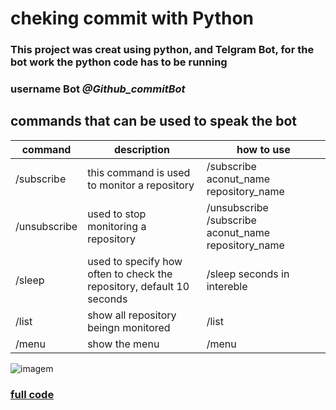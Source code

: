 <!-- Headings -->
<!-- links -->
<!-- Tables -->
<!-- Italics -->
<!-- Images -->
# cheking commit with Python
<!-- Strong -->
### This project was creat using python, and Telgram Bot, for the bot work the python code has to be running 

### username Bot *@Github_commitBot*

## commands that can be used to speak the bot
| command  | description | how to use |
| -------- |------------ | ---------- |
| /subscribe | this command is used to monitor a repository | /subscribe aconut_name repository_name |
| /unsubscribe | used to stop monitoring a repository | /unsubscribe /subscribe aconut_name repository_name |
| /sleep | used to specify how often to check the repository, default 10 seconds | /sleep seconds in intereble | 
| /list | show all repository beingn monitored | /list |
| /menu | show the menu | /menu |

![imagem](https://pplware.sapo.pt/wp-content/uploads/2020/06/telegram_00-720x422.jpg)

### [full code](github.com)
